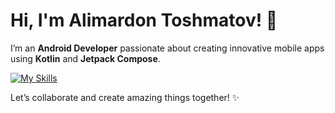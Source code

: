 # Hi, I'm Alimardon Toshmatov! 👋

I’m an **Android Developer** passionate about creating innovative mobile apps using **Kotlin** and **Jetpack Compose**.

[![My Skills](https://skillicons.dev/icons?i=kotlin,java,AndroidStudio-Light)](https://skillicons.dev)

Let’s collaborate and create amazing things together! ✨
